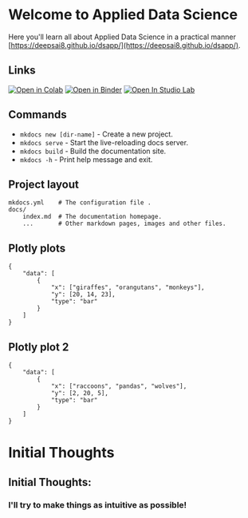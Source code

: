 # Welcome to Applied Data Science

Here you'll learn all about Applied Data Science in a practical manner [https://deepsai8.github.io/dsapp/](https://deepsai8.github.io/dsapp/).



## Links

[![Open in Colab](https://colab.research.google.com/assets/colab-badge.svg)]()
[![Open in Binder](https://mybinder.org/badge_logo.svg)]()
[![Open In Studio Lab](https://studiolab.sagemaker.aws/studiolab.svg)](https://studiolab.sagemaker.aws)

## Commands

* `mkdocs new [dir-name]` - Create a new project.
* `mkdocs serve` - Start the live-reloading docs server.
* `mkdocs build` - Build the documentation site.
* `mkdocs -h` - Print help message and exit.

## Project layout

    mkdocs.yml    # The configuration file .
    docs/
        index.md  # The documentation homepage.
        ...       # Other markdown pages, images and other files.


## Plotly plots
``` plotly
{
    "data": [
        {
            "x": ["giraffes", "orangutans", "monkeys"],
            "y": [20, 14, 23],
            "type": "bar"
        }
    ]
}
```

## Plotly plot 2
``` plotly
{
    "data": [
        {
            "x": ["raccoons", "pandas", "wolves"],
            "y": [2, 20, 5],
            "type": "bar"
        }
    ]
}
```

# Initial Thoughts
## Initial Thoughts:
### I'll try to make things as intuitive as possible!